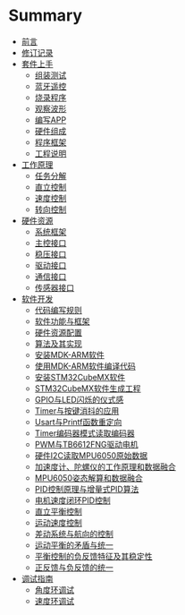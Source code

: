 # Summary
* [前言](README.md)
* [修订记录](A13.md)
* [套件上手]()
    * [组装测试](A09.md)
    * [蓝牙遥控](A15.md)
    * [烧录程序](A06.md)
    * [观察波形]()
    * [编写APP](A18-bluetooth-app-diy.md)
    * [硬件组成](B04.md)
    * [程序框架](A19.md)
    * [工程说明]()  
* [工作原理]()
    * [任务分解]()
    * [直立控制]()
    * [速度控制]()
    * [转向控制]()
* [硬件资源]()
    * [系统框架](B22.md)
    * [主控接口](B06.md)
    * [稳压接口](B09.md)
    * [驱动接口](B12.md)
    * [通信接口](A20.md)
    * [传感器接口](B23.md)
* [软件开发]()
    * [代码编写规则](F03.md)
    * [软件功能与框架]()
    * [硬件资源配置]()
    * [算法及其实现]()
    * [安装MDK-ARM软件](A07.md)
    * [使用MDK-ARM软件编译代码](A02.md)
    * [安装STM32CubeMX软件](A08.md)
    * [STM32CubeMX软件生成工程](A21.md)
    * [GPIO与LED闪烁的仪式感](A11.md)
    * [Timer与按键消抖的应用](A22.md)
    * [Usart与Printf函数重定向](A23.md)
    * [Timer编码器模式读取编码器](A24.md)
    * [PWM与TB6612FNG驱动电机](A25.md)
    * [硬件I2C读取MPU6050原始数据](A26.md)
    * [加速度计、陀螺仪的工作原理和数据融合](B07.md)
    * [MPU6050姿态解算和数据融合](A27.md)
    * [PID控制原理与增量式PID算法](E08.md)
    * [电机速度闭环PID控制](A28.md)
    * [直立平衡控制](E02.md)
    * [运动速度控制](E03.md)
    * [差动系统与航向的控制](E04.md)
    * [运动平衡的矛盾与统一](E05.md)
    * [平衡控制的负反馈特征及其稳定性](E06.md)
    * [正反馈与负反馈的统一](E07.md)
* [调试指南]()
    * [角度环调试](B17.md)
    * [速度环调试](B18.md)